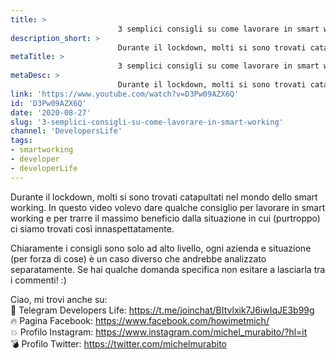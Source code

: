 ```yaml
---
title: > 
                        3 semplici consigli su come lavorare in smart working!
description_short: > 
                        Durante il lockdown, molti si sono trovati catapultati nel mondo dello smart working. In questo video volevo dare qualche consiglio ...
metaTitle: > 
                        3 semplici consigli su come lavorare in smart working!
metaDesc: > 
                        Durante il lockdown, molti si sono trovati catapultati nel mondo dello smart working. In questo video volevo dare qualche consiglio ...
link: 'https://www.youtube.com/watch?v=D3Pw09AZX6Q'
id: 'D3Pw09AZX6Q'
date: '2020-08-27'
slug: '3-semplici-consigli-su-come-lavorare-in-smart-working'
channel: 'DevelopersLife'
tags: 
- smartworking
- developer
- developerLife
---
```

Durante il lockdown, molti si sono trovati catapultati nel mondo dello smart working. In questo video volevo dare qualche consiglio per lavorare in smart working e per trarre il massimo beneficio dalla situazione in cui (purtroppo) ci siamo trovati così innaspettatamente.  
  
Chiaramente i consigli sono solo ad alto livello, ogni azienda e situazione (per forza di cose) è un caso diverso che andrebbe analizzato separatamente. Se hai qualche domanda specifica non esitare a lasciarla tra i commenti! :)  
  
Ciao, mi trovi anche su:  
🧨 Telegram Developers Life: https://t.me/joinchat/BItvlxik7J6iwIqJE3b99g  
🔥 Pagina Facebook: https://www.facebook.com/howimetmich/  
💥 Profilo Instagram: https://www.instagram.com/michel_murabito/?hl=it  
💣 Profilo Twitter: https://twitter.com/michelmurabito
